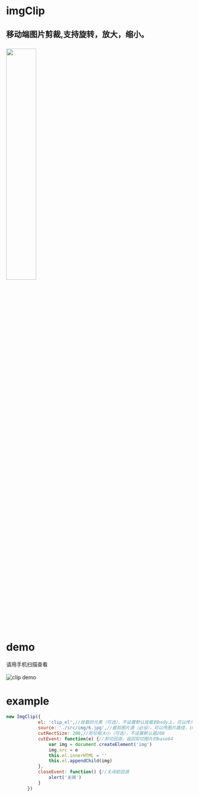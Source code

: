 # imgClip
移动端图片剪裁,支持旋转，放大，缩小。<br/><br/>
<img src="https://zhanghengyao.github.io/imgClip/src/img/demo.jpg" width="40%">
<br/>
----------
# demo
请用手机扫描查看<br/><br/>
![clip demo](https://zhanghengyao.github.io/imgClip/src/img/qrcode.png)

# example
``` javascript
new ImgClip({
			el: 'clip_el',//挂载的元素（可选），不设置默认挂载到body上，可以传元素ID、元素class或元素自身
			source: './src/img/6.jpg',//裁剪图片源（必设），可以传图片路径，img元素或canvas元素
			cutRectSize: 200,//剪切框大小（可选），不设置默认是200
			cutEvent: function(e) {//剪切回调，返回剪切图片的base64
				var img = document.createElement('img')
				img.src = e
				this.el.innerHTML = ''
				this.el.appendChild(img)
			},
			closeEvent: function() {//关闭前回调
				alert('关闭')
			}
		})
```